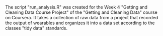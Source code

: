 The script "run_analysis.R" was created for the Week 4 "Getting and Cleaning Data Course Project" of the
"Getting and Cleaning Data" course on Coursera. It takes a collection of raw data from a project that recorded
the output of wearables and organizes it into a data set according to the classes "tidy data" standards.